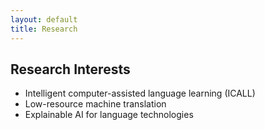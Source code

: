 ```yaml
---
layout: default
title: Research
---
```


## Research Interests
- Intelligent computer-assisted language learning (ICALL)
- Low-resource machine translation
- Explainable AI for language technologies
